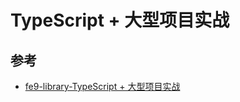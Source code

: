 # TypeScript + 大型项目实战





## 参考
- [fe9-library-TypeScript + 大型项目实战](https://github.com/frontend9/fe9-library/issues/100)

